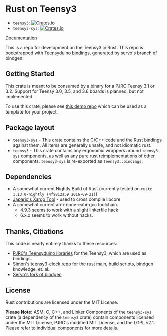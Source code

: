 # Rust on Teensy3

* `teensy3`: [![Crates.io](https://img.shields.io/crates/v/teensy3.svg)](https://crates.io/crates/teensy3)
* `teensy3-sys`: [![Crates.io](https://img.shields.io/crates/v/teensy3-sys.svg)](https://crates.io/crates/teensy3-sys)

[Documentation](https://docs.rs/crate/teensy3/)

This is a repo for development on the Teensy3 in Rust. This repo is bootstrapped
with Teensyduino bindings, generated by servo's branch of bindgen.

## Getting Started

This crate is meant to be consumed by a binary for a PJRC Teensy 3.1 or 3.2. Support for Teensy 3.0, 3.5, and 3.6 boards is planned, but not implemented.

To use this crate, please see [this demo repo](https://github.com/jamesmunns/teensy3-rs-demo) which can be used as a template for your project.


## Package layout

* `teensy3-sys` - This crate contains the C/C++ code and the Rust bindings against them. All items are generally unsafe, and not idiomatic rust.
* `teensy3` - This crate contains any ergonomic wrappers around `teensy3-sys` components, as well as any pure rust reimplementations of other components. `teensy3-sys` is re-exported as `teensy3::bindings`.

## Dependencies

* A somewhat current Nightly Build of Rust (currently tested on `rustc 1.13.0-nightly (4f9812a59 2016-09-21)`)
* [Japaric's Xargo Tool](https://github.com/japaric/xargo) - used to cross compile libcore
* A somewhat current arm-none-eabi-gcc toolchain.
    * 4.9.3 seems to work with a slight linkerfile hack
    * 6.x.x seems to work without hacks.

## Thanks, Citiations

This code is nearly entirely thanks to these resources:

* [PJRC's Teensyduino libraries](https://github.com/PaulStoffregen/cores) for the Teensy3, which are used as bindings.
* [Simon's teensy3-clock repo](https://github.com/SimonSapin/teensy-clock) for the rust main, build scripts, bindgen knowledge, et. al.
* [Servo's fork of bindgen](https://github.com/servo/rust-bindgen)

## License

Rust contributions are licensed under the MIT License.

**Please Note:** ASM, C, C++, and Linker Components of the `teensy3-sys` crate (a dependency of the `teensy3` crate) contain components licensed under the MIT License, PJRC's modified MIT License, and the LGPL v2.1. Please refer to individual components for more details.
